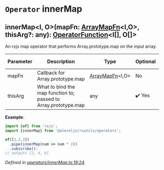 # `Operator` innerMap

## innerMap\<I, O>(mapFn: [ArrayMapFn](https://github.com/Alorel/rxutils/blob/7128971/src/types/ArrayMapFn.ts#L2)\<I,O>, thisArg?: any): [OperatorFunction](https://rxjs.dev/api/index/interface/OperatorFunction)\<I[], O[]>

An rxjs map operator that performs Array.prototype.map on the input array.

| **Parameter** | **Description** | **Type** | **Optional** | **Default value** |
|---------------|-----------------|----------|--------------|-------------------|
| mapFn | Callback for Array.prototype.map | [ArrayMapFn](https://github.com/Alorel/rxutils/blob/7128971/src/types/ArrayMapFn.ts#L2)\<I,O> | No |  |
| thisArg | What to bind the map function to; passed to Array.prototype.map | any | :heavy_check_mark: Yes |  |

**Example**:
```typescript
import {of} from 'rxjs';
import {innerMap} from '@aloreljs/rxutils/operators';

of([1,2,3])
  .pipe(innerMap(num => num * 2))
  .subscribe();
// outputs [2, 4, 6]
```

*Defined in [operators/innerMap.ts:19:24](https://github.com/Alorel/rxutils/blob/7128971/src/operators/innerMap.ts#L19).*